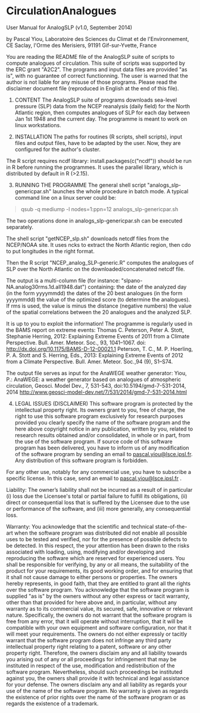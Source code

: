 # CirculationAnalogues
User Manual for AnalogSLP (v1.0, September 2014)

by Pascal Yiou, Laboratoire des Sciences du Climat et de l'Environnement, CE Saclay, l'Orme des Merisiers, 91191 Gif-sur-Yvette, France

You are reading the README file of the AnalogSLP suite of scripts to compute analogues of circulation. This suite of scripts was supported by the ERC grant "A2C2". The programs and input data files are provided "as is", with no guarantee of correct functionning. The user is warned that the author is not liable for any misuse of those programs. Please read the disclaimer document file (reproduced in English at the end of this file).

1. CONTENT
The AnalogSLP suite of programs downloads sea-level pressure (SLP) data from the NCEP reanalysis (daily field) for the North Atlantic region, then computes analogues of SLP for each day between Jan 1st 1948 and the current day.
The programme is meant to work on linux workstations.

2. INSTALLATION
The paths for routines (R scripts, shell scripts), input files and output files, have to be adapted by the user. Now, they are configured for the author's cluster. 

The R script requires ncdf library:
install.packages(c("ncdf")) should be run in R before running the programmes.
It uses the parallel library, which is distributed by default in R (>2.15).

3. RUNNING THE PROGRAMME
The general shell script "analogs_slp-genericpar.sh" launches the whole procedure in batch mode. A typical command line on a linux server could be:
> qsub -q mediump -l nodes=1:ppn=12 analogs_slp-genericpar.sh

The two operations done in analogs_slp-genericpar.sh can be executed separately.

The shell script "getNCEP_slp.sh" downloads netcdf files from the NCEP/NOAA site. It uses ncks to extract the North Atlantic region, then cdo to put longitudes in the right format.

Then the R script "NCEP_analog_SLP-generic.R" computes the analogues of SLP over the North Atlantic on the downloaded/concatenated netcdf file.

The output is a multi-column file (for instance: "slpano-NA.analog30rms.1d.all1948.dat") containing:
the date of the analyzed day (in the form yyyymmdd)
the dates of the 20 best analogues (in the form yyyymmdd)
the value of the optimized score (to determine the analogues). If rms is used, the value is minus the distance (negative numbers)
the value of the spatial correlations between the 20 analogues and the analyzed SLP.

It is up to you to exploit the information! The programme is regularly used in the BAMS report on extreme events:
Thomas C. Peterson, Peter A. Stott, Stephanie Herring, 2012: Explaining Extreme Events of 2011 from a Climate Perspective. Bull. Amer. Meteor. Soc., 93, 1041–1067. doi: http://dx.doi.org/10.1175/BAMS-D-12-00021.1 
Peterson, T. C., M. P. Hoerling, P. A. Stott and S. Herring, Eds., 2013: Explaining Extreme Events of 2012 from a Climate Perspective. Bull. Amer. Meteor. Soc.,94 (9), S1–S74.

The output file serves as input for the AnaWEGE weather generator:
Yiou, P.: AnaWEGE: a weather generator based on analogues of atmospheric circulation, Geosci. Model Dev., 7, 531-543, doi:10.5194/gmd-7-531-2014, 2014
http://www.geosci-model-dev.net/7/531/2014/gmd-7-531-2014.html

4. LEGAL ISSUES (DISCLAIMER)
This software program is protected by the intellectual property right. Its owners grant to you, free of charge, the right to use this software program exclusively for research purposes provided you clearly specify the name of the software program and the here above copyright notice in any publication, written by you, related to research results obtained and/or consolidated, in whole or in part, from the use of the software program. 
If source code of this software program has been delivered, you have to inform us of any modification of the software program by sending an email to pascal.yiou@lsce.ipsl.fr.
Any distribution of this software program is forbidden. 


For any other use, notably for any commercial use, you have to subscribe a specific license. In this case, send an email to pascal.yiou@lsce.ipsl.fr .

Liability:
The owner’s liability shall not be incurred as a result of in particular (i) loss due the Licensee's total or partial failure to fulfill its obligations, (ii) direct or consequential loss that is suffered by the Licensee due to the use or performance of the software, and (iii) more generally, any consequential loss. 

Warranty:
You acknowledge that the scientific and technical state-of-the-art when the software program was distributed did not enable all possible uses to be tested and verified, nor for the presence of possible defects to be detected. In this respect, the your attention has been drawn to the risks associated with loading, using, modifying and/or developing and reproducing the software which are reserved for experienced users.
You shall be responsible for verifying, by any or all means, the suitability of the product for your requirements, its good working order, and for ensuring that it shall not cause damage to either persons or properties.
The owners hereby represents, in good faith, that they are entitled to grant all the rights over the software program. You acknowledge that the software program is supplied "as is" by the owners without any other express or tacit warranty, other than that provided for here above and, in particular, without any warranty as to its commercial value, its secured, safe, innovative or relevant nature. Specifically, the owners do not warrant that the software program is free from any error, that it will operate without interruption, that it will be compatible with your own equipment and software configuration, nor that it will meet your requirements.
The owners do not either expressly or tacitly warrant that the
software program does not infringe any third party intellectual property right relating to a patent, software or any other property right. Therefore, the owners disclaim any and all liability towards you arising out of any or all proceedings for infringement that may be instituted in respect of the use, modification and redistribution of the software program. Nevertheless, should such proceedings be instituted against you, the owners shall provide it with technical and legal assistance for your defense. The owners disclaim any and all liability as regards your use of the name of the software program. No warranty is given as regards the existence of
prior rights over the name of the software program or as regards the existence of a trademark.
